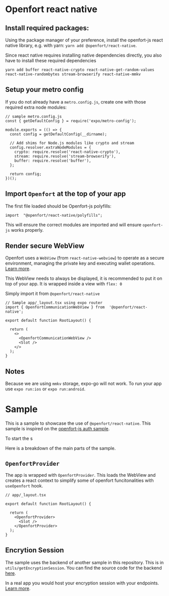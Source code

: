 # Openfort react native


## Install required packages:

Using the package manager of your preference, install the openfort-js react native library, e.g. with yarn: `yarn add @openfort/react-native`.

Since react native requires installing native dependencies directly, you also have to install these required dependencies
```
yarn add buffer react-native-crypto react-native-get-random-values react-native-randombytes stream-browserify react-native-mmkv
```

## Setup your metro config 

If you do not already have a `metro.config.js`, create one with those required extra node modules:
```
// sample metro.config.js
const { getDefaultConfig } = require('expo/metro-config');

module.exports = (() => {
  const config = getDefaultConfig(__dirname);

  // Add shims for Node.js modules like crypto and stream
  config.resolver.extraNodeModules = {
    crypto: require.resolve('react-native-crypto'),
    stream: require.resolve('stream-browserify'),
    buffer: require.resolve('buffer'),
  };

  return config;
})();

```
## Import `Openfort` at the top of your app
The first file loaded should be Openfort-js polyfills: 
```
import  "@openfort/react-native/polyfills";
```
This will ensure the correct modules are imported and will ensure `openfort-js` works properly.

## Render secure WebView

Openfort uses a `WebView` (from `react-native-webview`) to operate as a secure environment, managing the private key and executing wallet operations. [Learn more](https://www.openfort.xyz/docs/security#embedded-self-custodial-signer).

This WebView needs to always be displayed, it is recommended to put it on top of your app. It is wrapped inside a view with `flex: 0`

Simply import it from `@openfort/react-native`

```
// Sample app/_layout.tsx using expo router
import { OpenfortCommunicationWebView } from  '@openfort/react-native';

export default function RootLayout() {

  return (
    <>
	  <OpenfortCommunicationWebView />
      <Slot />
    </>
  );
}
```

## Notes

Because we are using `mmkv` storage, expo-go will not work. To run your app use `expo run:ios` or `expo run:android`.
 
# Sample

This is a sample to showcase the use of `@openfort/react-native`. This sample is inspired on the [openfort-js auth sample](https://github.com/openfort-xyz/openfort-js/tree/main/examples/apps/auth-sample). 

To start the s

Here is a breakdown of the main parts of the sample.

## `OpenfortProvider`

The app is wrapped with `OpenfortProvider`. This loads the WebView and creates a react context to simplify some of openfort funcitonalities with `useOpenfort` hook.

```
// app/_layout.tsx

export default function RootLayout() {

  return (
    <OpenfortProvider>
      <Slot />
    </OpenfortProvider>
  );
}
```

## Encrytion Session

The sample uses the backend of another sample in this repository. This is in `utils/getEncryptionSession`. You can find the source code for the backend [here](https://github.com/openfort-xyz/openfort-js/blob/main/examples/apps/auth-sample/src/pages/api/protected-create-encryption-session.ts).

In a real app you would host your encryption session with your endpoints. [Learn more](https://www.openfort.xyz/docs/guides/auth/recovery).
